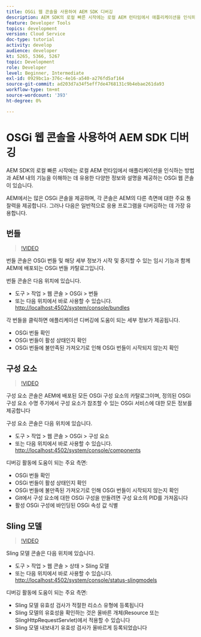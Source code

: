 ```yaml
---
title: OSGi 웹 콘솔을 사용하여 AEM SDK 디버깅
description: AEM SDK의 로컬 빠른 시작에는 로컬 AEM 런타임에서 애플리케이션을 인식하는 방법과 AEM 내의 기능을 이해하는 데 유용한 다양한 정보와 설명을 제공하는 OSGi 웹 콘솔이 있습니다.
feature: Developer Tools
topics: development
version: Cloud Service
doc-type: tutorial
activity: develop
audience: developer
kt: 5265, 5366, 5267
topic: Development
role: Developer
level: Beginner, Intermediate
exl-id: 0929bc1a-376c-4e16-a540-a276fd5af164
source-git-commit: ad203d7a34f5eff7de4768131c9b4ebae261da93
workflow-type: tm+mt
source-wordcount: '393'
ht-degree: 0%

---
```


# OSGi 웹 콘솔을 사용하여 AEM SDK 디버깅

AEM SDK의 로컬 빠른 시작에는 로컬 AEM 런타임에서 애플리케이션을 인식하는 방법과 AEM 내의 기능을 이해하는 데 유용한 다양한 정보와 설명을 제공하는 OSGi 웹 콘솔이 있습니다.

AEM에서는 많은 OSGi 콘솔을 제공하며, 각 콘솔은 AEM의 다른 측면에 대한 주요 통찰력을 제공합니다. 그러나 다음은 일반적으로 응용 프로그램을 디버깅하는 데 가장 유용합니다.

## 번들

>[!VIDEO](https://video.tv.adobe.com/v/34335/?quality=12&learn=on)

번들 콘솔은 OSGi 번들 및 해당 세부 정보가 시작 및 중지할 수 있는 임시 기능과 함께 AEM에 배포되는 OSGi 번들 카탈로그입니다.

번들 콘솔은 다음 위치에 있습니다.

+ 도구 > 작업 > 웹 콘솔 > OSGi > 번들
+ 또는 다음 위치에서 바로 사용할 수 있습니다. [http://localhost:4502/system/console/bundles](http://localhost:4502/system/console/bundles)

각 번들을 클릭하면 애플리케이션 디버깅에 도움이 되는 세부 정보가 제공됩니다.

+ OSGi 번들 확인
+ OSGi 번들이 활성 상태인지 확인
+ OSGi 번들에 불만족된 가져오기로 인해 OSGi 번들이 시작되지 않는지 확인

## 구성 요소

>[!VIDEO](https://video.tv.adobe.com/v/34336/?quality=12&learn=on)

구성 요소 콘솔은 AEM에 배포된 모든 OSGi 구성 요소의 카탈로그이며, 정의된 OSGi 구성 요소 수명 주기에서 구성 요소가 참조할 수 있는 OSGi 서비스에 대한 모든 정보를 제공합니다

구성 요소 콘솔은 다음 위치에 있습니다.

+ 도구 > 작업 > 웹 콘솔 > OSGi > 구성 요소
+ 또는 다음 위치에서 바로 사용할 수 있습니다. [http://localhost:4502/system/console/components](http://localhost:4502/system/console/components)

디버깅 활동에 도움이 되는 주요 측면:

+ OSGi 번들 확인
+ OSGi 번들이 활성 상태인지 확인
+ OSGi 번들에 불만족된 가져오기로 인해 OSGi 번들이 시작되지 않는지 확인
+ Git에서 구성 요소에 대한 OSGi 구성을 만들려면 구성 요소의 PID를 가져옵니다
+ 활성 OSGi 구성에 바인딩된 OSGi 속성 값 식별

## Sling 모델

>[!VIDEO](https://video.tv.adobe.com/v/34337/?quality=12&learn=on)

Sling 모델 콘솔은 다음 위치에 있습니다.

+ 도구 > 작업 > 웹 콘솔 > 상태 > Sling 모델
+ 또는 다음 위치에서 바로 사용할 수 있습니다. [http://localhost:4502/system/console/status-slingmodels](http://localhost:4502/system/console/status-slingmodels)

디버깅 활동에 도움이 되는 주요 측면:

+ Sling 모델 유효성 검사가 적절한 리소스 유형에 등록됩니다
+ Sling 모델의 유효성을 확인하는 것은 올바른 개체(Resource 또는 SlingHttpRequestServlet)에서 적용할 수 있습니다
+ Sling 모델 내보내기 유효성 검사가 올바르게 등록되었습니다
